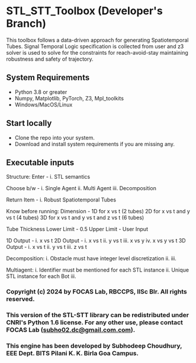 # STL_STT_Toolbox (Developer's Branch)
This toolbox follows a data-driven approach for generating Spatiotemporal Tubes. Signal Temporal Logic specification is collected from user and z3 solver is used to solve for the constraints for reach-avoid-stay maintaining robustness and safety of trajectory.

## System Requirements
* Python 3.8 or greater
* Numpy, Matplotlib, PyTorch, Z3, Mpl_toolkits
* Windows/MacOS/Linux

## Start locally
* Clone the repo into your system.
* Download and install system requirements if you are missing any.

## Executable inputs
Structure:
Enter - i. STL semantics

Choose b/w - i. Single Agent
            ii. Multi Agent
           iii. Decomposition

Return Item - i. Robust Spatiotemporal Tubes

Know before running:
Dimension - 1D for x vs t                       (2 tubes)
            2D for x vs t and y vs t            (4 tubes)
            3D for x vs t and y vs t and z vs t (6 tubes)

Tube Thickness Lower Limit - 0.5
               Upper Limit - User Input

1D Output - i. x vs t
2D Output - i. x vs t
           ii. y vs t
          iii. x vs y
           iv. x vs y vs t
3D Output - i. x vs t
           ii. y vs t
          iii. z vs t

Decomposition:
              i. Obstacle must have integer level discretization
             ii. 
            iii. 

Multiagent:
              i. Identifier must be mentioned for each STL instance
             ii. Unique STL instance for each Bot
            iii.


### Copyright (c) 2024 by FOCAS Lab, RBCCPS, IISc Blr.  All rights reserved.
### This version of the STL-STT library can be redistributed under CNRI's Python 1.6 license.  For any other use, please contact FOCAS Lab (subho02.dc@gmail.com.com).
### This engine has been developed by Subhodeep Choudhury, EEE Dept. BITS Pilani K. K. Birla Goa Campus.
